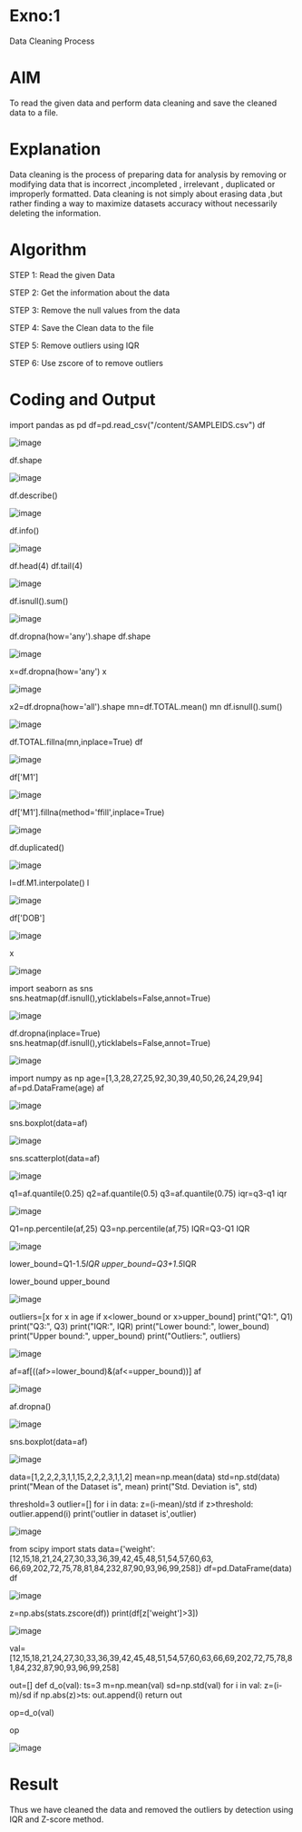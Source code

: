 # Exno:1
Data Cleaning Process

# AIM
To read the given data and perform data cleaning and save the cleaned data to a file.

# Explanation
Data cleaning is the process of preparing data for analysis by removing or modifying data that is incorrect ,incompleted , irrelevant , duplicated or improperly formatted. Data cleaning is not simply about erasing data ,but rather finding a way to maximize datasets accuracy without necessarily deleting the information.

# Algorithm
STEP 1: Read the given Data

STEP 2: Get the information about the data

STEP 3: Remove the null values from the data

STEP 4: Save the Clean data to the file

STEP 5: Remove outliers using IQR

STEP 6: Use zscore of to remove outliers

# Coding and Output

import pandas as pd
df=pd.read_csv("/content/SAMPLEIDS.csv")
df

![image](https://github.com/user-attachments/assets/8072c16b-7745-43ce-bb82-38d877518778)

df.shape

![image](https://github.com/user-attachments/assets/17c87218-971c-460c-a5d5-d466a2beaf31)

df.describe()

![image](https://github.com/user-attachments/assets/af28ee11-1e54-4380-b02d-fb5035d841b4)

df.info()

![image](https://github.com/user-attachments/assets/19320d44-f339-44b0-8635-dd4d644e480e)

df.head(4)
df.tail(4)

![image](https://github.com/user-attachments/assets/2eb31c8b-a01f-4657-8881-7170c82c97c0)

df.isnull().sum()

![image](https://github.com/user-attachments/assets/d143bc6a-7b35-4180-a96a-9989cef93588)

df.dropna(how='any').shape
df.shape

![image](https://github.com/user-attachments/assets/a4641760-7c25-46de-8345-91f8fa9b1b36)

x=df.dropna(how='any')
x

![image](https://github.com/user-attachments/assets/b70c185d-da54-4359-9d5b-8ec75102bcbb)

x2=df.dropna(how='all').shape
mn=df.TOTAL.mean()
mn
df.isnull().sum()

![image](https://github.com/user-attachments/assets/b7a63aaa-4fa7-479c-8ad2-3ee03cd5ee72)

df.TOTAL.fillna(mn,inplace=True)
df

![image](https://github.com/user-attachments/assets/3d05c190-ad74-41af-b689-73aa80bfc20e)

df['M1']

![image](https://github.com/user-attachments/assets/15c5410e-0248-4935-934d-2ddac965dcdc)

df['M1'].fillna(method='ffill',inplace=True)

![image](https://github.com/user-attachments/assets/1bdb3021-72b7-4c00-9ce6-664c4b97d043)


df.duplicated()


![image](https://github.com/user-attachments/assets/6b28cb41-f497-4be0-ab4c-a0723f224c47)


l=df.M1.interpolate()
l

![image](https://github.com/user-attachments/assets/4070d22f-c08e-47e4-b777-f808318b3813)

df['DOB']

![image](https://github.com/user-attachments/assets/16f712d9-8053-4886-ba7d-23bfdf7f6d7e)

x

![image](https://github.com/user-attachments/assets/78d56365-921f-4026-99d2-bc93f60c1ee3)

import seaborn as sns
sns.heatmap(df.isnull(),yticklabels=False,annot=True)

![image](https://github.com/user-attachments/assets/987d5006-3dca-4c08-97fe-5591cd5b0cae)


df.dropna(inplace=True)
sns.heatmap(df.isnull(),yticklabels=False,annot=True)

![image](https://github.com/user-attachments/assets/9e0856f3-18b7-4cd4-84bc-3c3646f716b8)

import numpy as np
age=[1,3,28,27,25,92,30,39,40,50,26,24,29,94]
af=pd.DataFrame(age)
af

![image](https://github.com/user-attachments/assets/ccefdfbb-09dd-41c9-b259-7ecf9590dabe)

sns.boxplot(data=af)

![image](https://github.com/user-attachments/assets/ef240f8c-26cd-43ce-b742-73f685728b97)

sns.scatterplot(data=af)

![image](https://github.com/user-attachments/assets/3011d38c-e44b-4063-82f0-f2716b1f3295)

q1=af.quantile(0.25)
q2=af.quantile(0.5)
q3=af.quantile(0.75)
iqr=q3-q1
iqr

![image](https://github.com/user-attachments/assets/67eaebf9-5b0e-4bb3-b7e0-46fdcd122b69)

Q1=np.percentile(af,25)
Q3=np.percentile(af,75)
IQR=Q3-Q1
IQR

![image](https://github.com/user-attachments/assets/e6438868-3fee-474f-8a19-a0dd39adfc8d)

lower_bound=Q1-1.5*IQR
upper_bound=Q3+1.5*IQR



lower_bound
upper_bound

![image](https://github.com/user-attachments/assets/8941786d-b6ef-425a-be8a-8d2c87fd673d)

outliers=[x for x in age if x<lower_bound or x>upper_bound]
print("Q1:", Q1)
print("Q3:", Q3)
print("IQR:", IQR)
print("Lower bound:", lower_bound)
print("Upper bound:", upper_bound)
print("Outliers:", outliers)

![image](https://github.com/user-attachments/assets/921d0cd9-7a03-4dd1-84b4-10d1499bd6e4)

af=af[((af>=lower_bound)&(af<=upper_bound))]
af

![image](https://github.com/user-attachments/assets/2fbbe296-655b-4b1d-aec6-59fc3fced68a)

af.dropna()


![image](https://github.com/user-attachments/assets/9d0013da-c191-4ccd-8eed-f537b0934b0e)

sns.boxplot(data=af)

![image](https://github.com/user-attachments/assets/f82f718f-4c85-4843-9e0f-1f7f952c0793)

data=[1,2,2,2,3,1,1,15,2,2,2,3,1,1,2]
mean=np.mean(data)
std=np.std(data)
print("Mean of the Dataset is", mean)
print("Std. Deviation is", std)


threshold=3
outlier=[]
for i in data:
  z=(i-mean)/std
  if z>threshold:
    outlier.append(i)
print('outlier in dataset is',outlier)

![image](https://github.com/user-attachments/assets/c66faa35-61ac-4a25-957e-285059636fa9)

from scipy import stats
data={'weight':[12,15,18,21,24,27,30,33,36,39,42,45,48,51,54,57,60,63,
                66,69,202,72,75,78,81,84,232,87,90,93,96,99,258]}
df=pd.DataFrame(data)
df

![image](https://github.com/user-attachments/assets/74ba1f07-f479-47ca-b808-dd5704b67626)

z=np.abs(stats.zscore(df))
print(df[z['weight']>3])

![image](https://github.com/user-attachments/assets/ec7dd224-c54f-4d9c-a72e-1e120246321b)


val=[12,15,18,21,24,27,30,33,36,39,42,45,48,51,54,57,60,63,66,69,202,72,75,78,81,84,232,87,90,93,96,99,258]

out=[]
def d_o(val):
  ts=3
  m=np.mean(val)
  sd=np.std(val)
  for i in val:
    z=(i-m)/sd
    if np.abs(z)>ts:
      out.append(i)
  return out

op=d_o(val)

op


![image](https://github.com/user-attachments/assets/c85006d3-e0dc-40e7-8116-2d59eb138b6f)

# Result
Thus we have cleaned the data and removed the outliers by detection using IQR and Z-score method.
